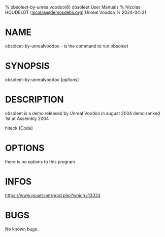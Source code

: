 % obsoleet-by-unrealvoodoo(6) obsoleet User Manuals
% Nicolas HOUDELOT (nicolas@demosdebs.org),Unreal Voodoo
% 2024-04-21

# NAME
obsoleet-by-unrealvoodoo - is the command to run obsoleet 

# SYNOPSIS
obsoleet-by-unrealvoodoo [*options*]

# DESCRIPTION
obsoleet is a demo released by Unreal Voodoo in august 2004
demo ranked 1st at Assembly 2004

hiteck [Code]

# OPTIONS
there is no options to this program

# INFOS
https://www.pouet.net/prod.php?which=13033

# BUGS
No known bugs.
